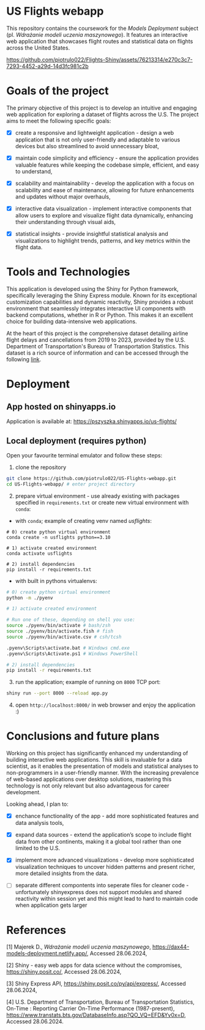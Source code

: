 # US Flights webapp

This repository contains the coursework for the _Models Deployment_ subject (pl. _Wdrażanie modeli uczenia maszynowego_). It features an interactive web application that showcases flight routes and statistical data on flights across the United States.

https://github.com/piotrulo022/Flights-Shiny/assets/76213314/e270c3c7-7293-4452-a29d-14d3fc981c2b

# Goals of the project

The primary objective of this project is to develop an intuitive and engaging web application for exploring a dataset of flights across the U.S. The project aims to meet the following specific goals:


- [x] create a responsive and lightweight application -  design a web application that is not only user-friendly and adaptable to various devices but also streamlined to avoid unnecessary bloat,

- [x] maintain code simplicity and efficiency - ensure the application provides valuable features while keeping the codebase simple, efficient, and easy to understand,

- [x] scalability and maintainability -  develop the application with a focus on scalability and ease of maintenance, allowing for future enhancements and updates without major overhauls,

- [x] interactive data visualization -  implement interactive components that allow users to explore and visualize flight data dynamically, enhancing their understanding through visual aids,

- [x] statistical insights - provide insightful statistical analysis and visualizations to highlight trends, patterns, and key metrics within the flight data.


# Tools and Technologies
This application is developed using the Shiny for Python framework, specifically leveraging the Shiny Express module. Known for its exceptional customization capabilities and dynamic reactivity, Shiny provides a robust environment that seamlessly integrates interactive UI components with backend computations, whether in R or Python. This makes it an excellent choice for building data-intensive web applications.

At the heart of this project is the comprehensive dataset detailing airline flight delays and cancellations from 2019 to 2023, provided by the U.S. Department of Transportation's Bureau of Transportation Statistics. This dataset is a rich source of information and can be accessed through the following [link](https://www.kaggle.com/datasets/patrickzel/flight-delay-and-cancellation-dataset-2019-2023).


# Deployment

## App hosted on shinyapps.io
Application is available at: https://pszyszka.shinyapps.io/us-flights/


## Local deployment (requires python)

Open your favourite terminal emulator and follow these steps:

1. clone the repository
```bash
git clone https://github.com/piotrulo022/US-Flights-webapp.git
cd US-Flights-webapp/ # enter project directory
```

2. prepare virtual environment - use already existing with packages specified in `requirements.txt` or create new virtual environment
with `conda`:


- with `conda`; example of creating venv named *usflights*:
```
# 0) create python virtual environment
conda create -n usflights python==3.10

# 1) activate created environment
conda activate usflights 

# 2) install dependencies
pip install -r requirements.txt
```
 - with built in pythons virtualenvs:

```bash
# 0) create python virtual environment
python -m ./pyenv

# 1) activate created environment

# Run one of these, depending on shell you use:
source ./pyenv/bin/activate # bash/zsh
source ./pyenv/bin/activate.fish # fish 
source ./pyenv/bin/activate.csv # csh/tcsh

.pyenv\Scripts\activate.bat # Windows cmd.exe
.pyenv\Scripts\Activate.ps1 # Windows PowerShell

# 2) install dependencies
pip install -r requirements.txt
```

3. run the application; example of running on `8000` TCP port:
```bash
shiny run --port 8000 --reload app.py
```

4. open `http://localhost:8000/` in web browser and enjoy the application :)


# Conclusions and future plans

Working on this project has significantly enhanced my understanding of building interactive web applications. This skill is invaluable for a data scientist, as it enables the presentation of models and statistical analyses to non-programmers in a user-friendly manner. With the increasing prevalence of web-based applications over desktop solutions, mastering this technology is not only relevant but also advantageous for career development.

Looking ahead, I plan to:

- [x] enchance functionality of the app - add more sophisticated features and data analysis tools,

- [x] expand data sources - extend the application’s scope to include flight data from other continents, making it a global tool rather than one limited to the U.S.

- [x] implement more advanced visualizations -  develop more sophisticated visualization techniques to uncover hidden patterns and present richer, more detailed insights from the data.

- [ ] separate different compontents into seperate files for cleaner code - unfortunately shinyexpress does not support modules and shared reactivity within session yet and this might lead to hard to maintain code when application gets larger


# References

[1] Majerek D., *Wdrażanie modeli uczenia maszynowego*, https://dax44-models-deployment.netlify.app/, Accessed 28.06.2024,

[2] Shiny - easy web apps for data science without the compromises, https://shiny.posit.co/, Accessed 28.06.2024,

[3] Shiny Express API, https://shiny.posit.co/py/api/express/, Accessed 28.06.2024,

[4] U.S. Department of Transportation, Bureau of Transportation Statistics, On-Time : Reporting Carrier On-Time Performance (1987-present), https://www.transtats.bts.gov/DatabaseInfo.asp?QO_VQ=EFD&Yv0x=D, Accessed 28.06.2024.

